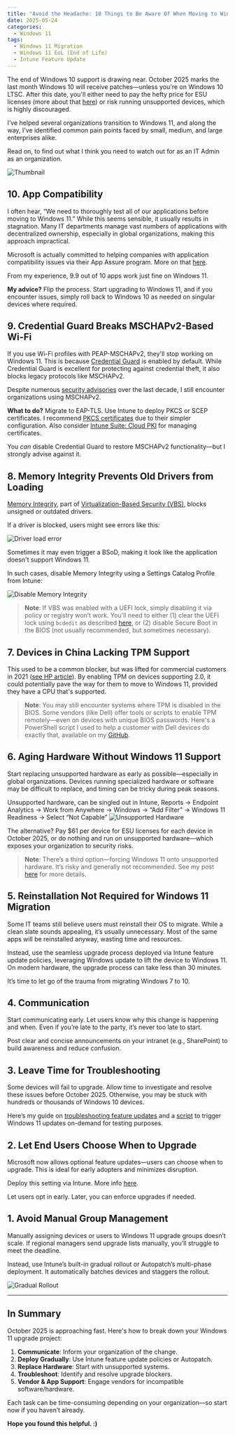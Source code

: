 ```yaml
---
title: "Avoid the Headache: 10 Things to Be Aware Of When Moving to Windows 11"
date: 2025-05-24
categories:
  - Windows 11
tags:
  - Windows 11 Migration
  - Windows 11 EoL (End of Life)
  - Intune Feature Update
---
```


The end of Windows 10 support is drawing near. October 2025 marks the last month Windows 10 will receive patches—unless you're on Windows 10 LTSC. After this date, you'll either need to pay the hefty price for ESU licenses (more about that [here](https://learn.microsoft.com/en-us/windows/whats-new/extended-security-updates)) or risk running unsupported devices, which is highly discouraged.

I’ve helped several organizations transition to Windows 11, and along the way, I’ve identified common pain points faced by small, medium, and large enterprises alike. 

Read on, to find out what I think you need to watch out for as an IT Admin as an organization.

![Thumbnail](/assets/images/2025-05-24-10-Mistakes-MigrationTo-11/BlogThumbnail.png?raw=true)

## 10. App Compatibility

I often hear, “We need to thoroughly test all of our applications before moving to Windows 11.” While this seems sensible, it usually results in stagnation. Many IT departments manage vast numbers of applications with decentralized ownership, especially in global organizations, making this approach impractical.

Microsoft is actually committed to helping companies with application compatibility issues via their App Assure program. More on that [here](https://techcommunity.microsoft.com/discussions/windows11/reminder-our-windows-11-application-compatibility-promise/3223595?).

From my experience, 9.9 out of 10 apps work just fine on Windows 11.

**My advice?** Flip the process. Start upgrading to Windows 11, and if you encounter issues, simply roll back to Windows 10 as needed on singular devices where required.

## 9. Credential Guard Breaks MSCHAPv2-Based Wi-Fi

If you use Wi-Fi profiles with PEAP-MSCHAPv2, they'll stop working on Windows 11. This is because [Credential Guard](https://learn.microsoft.com/en-us/windows/security/identity-protection/credential-guard/considerations-known-issues#wi-fi-and-vpn-considerations) is enabled by default. While Credential Guard is excellent for protecting against credential theft, it also blocks legacy protocols like MSCHAPv2.

Despite numerous [security advisories](https://learn.microsoft.com/en-us/security-updates/securityadvisories/2012/2743314) over the last decade, I still encounter organizations using MSCHAPv2.

**What to do?** Migrate to EAP-TLS. Use Intune to deploy PKCS or SCEP certificates. I recommend [PKCS certificates](https://learn.microsoft.com/en-us/intune/intune-service/protect/certificates-pfx-configure) due to their simpler configuration. Also consider [Intune Suite: Cloud PKI](https://learn.microsoft.com/en-us/intune/intune-service/protect/microsoft-cloud-pki-overview) for managing certificates.

You *can* disable Credential Guard to restore MSCHAPv2 functionality—but I strongly advise against it.

## 8. Memory Integrity Prevents Old Drivers from Loading

[Memory Integrity](https://learn.microsoft.com/en-us/windows-hardware/design/device-experiences/oem-hvci-enablement), part of [Virtualization-Based Security (VBS)](https://learn.microsoft.com/en-us/windows-hardware/design/device-experiences/oem-vbs), blocks unsigned or outdated drivers.

If a driver is blocked, users might see errors like this:

![Driver load error](/assets/images/2025-05-24-10-Mistakes-MigrationTo-11/MemoryIntegrity-DriverLoadError.png?raw=true)

Sometimes it may even trigger a BSoD, making it look like the application doesn't support Windows 11.

In such cases, disable Memory Integrity using a Settings Catalog Profile from Intune:

![Disable Memory Integrity](/assets/images/2025-05-24-10-Mistakes-MigrationTo-11/MemoryIntegrity-Disable-Intune.png?raw=true)

> **Note**: If VBS was enabled with a UEFI lock, simply disabling it via policy or registry won’t work. You'll need to either (1) clear the UEFI lock using `bcdedit` as described [here](https://learn.microsoft.com/en-us/windows/security/identity-protection/credential-guard/configure?tabs=intune#disable-virtualization-based-security), or (2) disable Secure Boot in the BIOS (not usually recommended, but sometimes necessary).

## 7. Devices in China Lacking TPM Support

This used to be a common blocker, but was lifted for commercial customers in 2021 ([see HP article](https://support.hp.com/us-en/document/ish_5031710-5031755-16)). By enabling TPM on devices supporting 2.0, it could potentially pave the way for them to move to Windows 11, provided they have a CPU that's supported.

> **Note**: You may still encounter systems where TPM is disabled in the BIOS. Some vendors (like Dell) offer tools or scripts to enable TPM remotely—even on devices with unique BIOS passwords. Here's a PowerShell script I used to help a customer with Dell devices do exactly that, available on my [GitHub](https://github.com/thisisevilevil/IntunePublic/tree/main/Packages/Dell%20Enable%20TPM%20w.%20BIOS%20Password).

## 6. Aging Hardware Without Windows 11 Support

Start replacing unsupported hardware as early as possible—especially in global organizations. Devices running specialized hardware or software may be difficult to replace, and timing can be tricky during peak seasons.

Unsupported hardware, can be singled out in Intune, Reports -> Endpoint Analytics -> Work from Anywhere -> Windows -> “Add Filter” -> Windows 11 Readiness -> Select “Not Capable”
![Unsupported Hardware](/assets/images/2025-05-24-10-Mistakes-MigrationTo-11/UnsupportedHardware.png?raw=true)

The alternative? Pay $61 per device for ESU licenses for each device in October 2025, or do nothing and run on unsupported hardware—which exposes your organization to security risks.

> **Note**: There’s a third option—forcing Windows 11 onto unsupported hardware. It’s risky and generally not recommended. See my post [here](https://evil365.com/windows%2011/ForceWindows11-Upgrade-UnsupportedHardware/) for more details.

## 5. Reinstallation Not Required for Windows 11 Migration

Some IT teams still believe users must reinstall their OS to migrate. While a clean slate sounds appealing, it’s usually unnecessary. Most of the same apps will be reinstalled anyway, wasting time and resources.

Instead, use the seamless upgrade process deployed via Intune feature update policies, leveraging Windows update to lift the device to Windows 11. On modern hardware, the upgrade process can take less than 30 minutes.

It’s time to let go of the trauma from migrating Windows 7 to 10.

## 4. Communication

Start communicating early. Let users know why this change is happening and when. Even if you’re late to the party, it’s never too late to start.

Post clear and concise announcements on your intranet (e.g., SharePoint) to build awareness and reduce confusion.

## 3. Leave Time for Troubleshooting

Some devices will fail to upgrade. Allow time to investigate and resolve these issues before October 2025. Otherwise, you may be stuck with hundreds or thousands of Windows 10 devices.

Here’s my guide on [troubleshooting feature updates](https://evil365.com/intune/troubleshooting/Troubleshoot-featureupdate-Setupdiag/) and a [script](https://github.com/thisisevilevil/IntunePublic/blob/main/Remediations/On%20Demand%20-%20Force%20Windows%2011%2024H2%20Update/Remediate-ForceWin11_24H2_Update.ps1) to trigger Windows 11 updates on-demand for testing purposes.

## 2. Let End Users Choose When to Upgrade

Microsoft now allows optional feature updates—users can choose when to upgrade. This is ideal for early adopters and minimizes disruption.

Deploy this setting via Intune. More info [here](https://techcommunity.microsoft.com/blog/windows-itpro-blog/more-flexible-windows-feature-updates/4139230).

Let users opt in early. Later, you can enforce upgrades if needed.

## 1. Avoid Manual Group Management

Manually assigning devices or users to Windows 11 upgrade groups doesn’t scale. If regional managers send upgrade lists manually, you’ll struggle to meet the deadline.

Instead, use Intune’s built-in gradual rollout or Autopatch’s multi-phase deployment. It automatically batches devices and staggers the rollout.

![Gradual Rollout](/assets/images/2025-05-24-10-Mistakes-MigrationTo-11/FeatureUpdate-GradualRollout.png?raw=true)

---

## In Summary

October 2025 is approaching fast. Here's how to break down your Windows 11 upgrade project:

1. **Communicate**: Inform your organization of the change.  
2. **Deploy Gradually**: Use Intune feature update policies or Autopatch.  
3. **Replace Hardware**: Start with unsupported systems.  
4. **Troubleshoot**: Identify and resolve upgrade blockers.  
5. **Vendor & App Support**: Engage vendors for incompatible software/hardware.

Each task can be time-consuming depending on your organization—so start now if you haven’t already.

**Hope you found this helpful. :)**